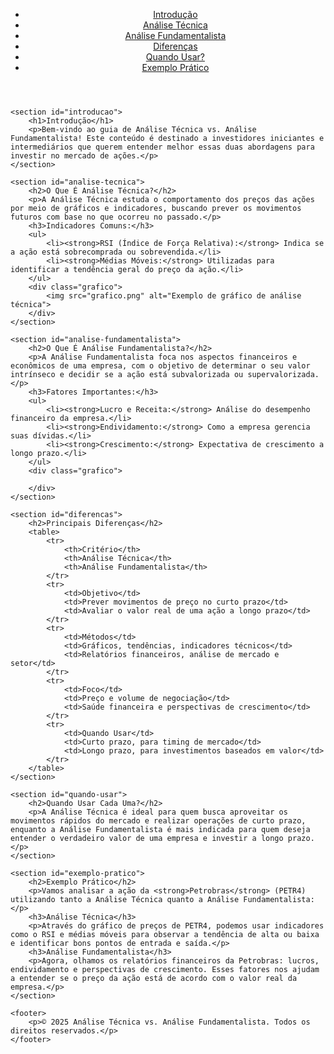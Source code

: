 
<html lang="pt-br">
<head>
    <meta charset="UTF-8">
    <meta name="viewport" content="width=device-width, initial-scale=1.0">
    <meta name="description" content="Análise Técnica vs. Análise Fundamentalista para Investidores Iniciantes e Intermediários">
    <title>Análise Técnica vs. Análise Fundamentalista</title>
    <link rel="stylesheet" href="styles.css">
</head>
<body>
    <header>
        <nav>
            <ul>
                <li><a href="#introducao">Introdução</a></li>
                <li><a href="#analise-tecnica">Análise Técnica</a></li>
                <li><a href="#analise-fundamentalista">Análise Fundamentalista</a></li>
                <li><a href="#diferencas">Diferenças</a></li>
                <li><a href="#quando-usar">Quando Usar?</a></li>
                <li><a href="#exemplo-pratico">Exemplo Prático</a></li>
            </ul>
        </nav>
    </header>

    <section id="introducao">
        <h1>Introdução</h1>
        <p>Bem-vindo ao guia de Análise Técnica vs. Análise Fundamentalista! Este conteúdo é destinado a investidores iniciantes e intermediários que querem entender melhor essas duas abordagens para investir no mercado de ações.</p>
    </section>

    <section id="analise-tecnica">
        <h2>O Que É Análise Técnica?</h2>
        <p>A Análise Técnica estuda o comportamento dos preços das ações por meio de gráficos e indicadores, buscando prever os movimentos futuros com base no que ocorreu no passado.</p>
        <h3>Indicadores Comuns:</h3>
        <ul>
            <li><strong>RSI (Índice de Força Relativa):</strong> Indica se a ação está sobrecomprada ou sobrevendida.</li>
            <li><strong>Médias Móveis:</strong> Utilizadas para identificar a tendência geral do preço da ação.</li>
        </ul>
        <div class="grafico">
            <img src="grafico.png" alt="Exemplo de gráfico de análise técnica">
        </div>
    </section>

    <section id="analise-fundamentalista">
        <h2>O Que É Análise Fundamentalista?</h2>
        <p>A Análise Fundamentalista foca nos aspectos financeiros e econômicos de uma empresa, com o objetivo de determinar o seu valor intrínseco e decidir se a ação está subvalorizada ou supervalorizada.</p>
        <h3>Fatores Importantes:</h3>
        <ul>
            <li><strong>Lucro e Receita:</strong> Análise do desempenho financeiro da empresa.</li>
            <li><strong>Endividamento:</strong> Como a empresa gerencia suas dívidas.</li>
            <li><strong>Crescimento:</strong> Expectativa de crescimento a longo prazo.</li>
        </ul>
        <div class="grafico">
            
        </div>
    </section>

    <section id="diferencas">
        <h2>Principais Diferenças</h2>
        <table>
            <tr>
                <th>Critério</th>
                <th>Análise Técnica</th>
                <th>Análise Fundamentalista</th>
            </tr>
            <tr>
                <td>Objetivo</td>
                <td>Prever movimentos de preço no curto prazo</td>
                <td>Avaliar o valor real de uma ação a longo prazo</td>
            </tr>
            <tr>
                <td>Métodos</td>
                <td>Gráficos, tendências, indicadores técnicos</td>
                <td>Relatórios financeiros, análise de mercado e setor</td>
            </tr>
            <tr>
                <td>Foco</td>
                <td>Preço e volume de negociação</td>
                <td>Saúde financeira e perspectivas de crescimento</td>
            </tr>
            <tr>
                <td>Quando Usar</td>
                <td>Curto prazo, para timing de mercado</td>
                <td>Longo prazo, para investimentos baseados em valor</td>
            </tr>
        </table>
    </section>

    <section id="quando-usar">
        <h2>Quando Usar Cada Uma?</h2>
        <p>A Análise Técnica é ideal para quem busca aproveitar os movimentos rápidos do mercado e realizar operações de curto prazo, enquanto a Análise Fundamentalista é mais indicada para quem deseja entender o verdadeiro valor de uma empresa e investir a longo prazo.</p>
    </section>

    <section id="exemplo-pratico">
        <h2>Exemplo Prático</h2>
        <p>Vamos analisar a ação da <strong>Petrobras</strong> (PETR4) utilizando tanto a Análise Técnica quanto a Análise Fundamentalista:</p>
        <h3>Análise Técnica</h3>
        <p>Através do gráfico de preços de PETR4, podemos usar indicadores como o RSI e médias móveis para observar a tendência de alta ou baixa e identificar bons pontos de entrada e saída.</p>
        <h3>Análise Fundamentalista</h3>
        <p>Agora, olhamos os relatórios financeiros da Petrobras: lucros, endividamento e perspectivas de crescimento. Esses fatores nos ajudam a entender se o preço da ação está de acordo com o valor real da empresa.</p>
    </section>

    <footer>
        <p>© 2025 Análise Técnica vs. Análise Fundamentalista. Todos os direitos reservados.</p>
    </footer>
</body>
</html>
